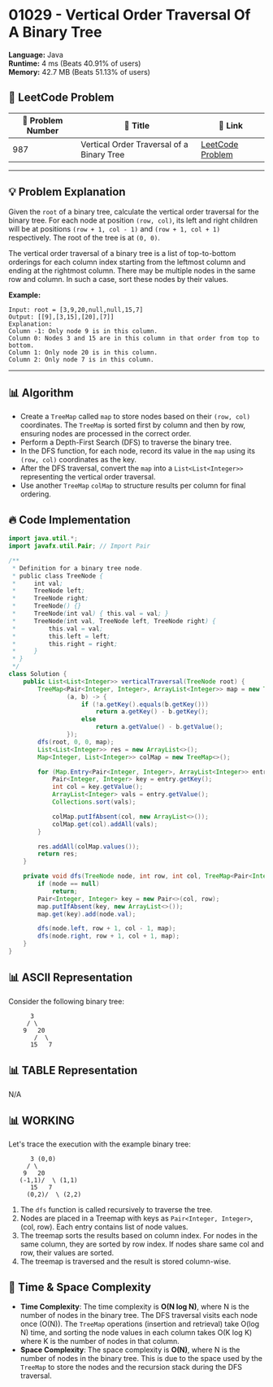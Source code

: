 # 01029 - Vertical Order Traversal Of A Binary Tree
    
**Language:** Java  
**Runtime:** 4 ms (Beats 40.91% of users)  
**Memory:** 42.7 MB (Beats 51.13% of users)  

## 📝 **LeetCode Problem**
| 🔢 Problem Number | 📌 Title | 🔗 Link |
|------------------|--------------------------|--------------------------|
| 987 | Vertical Order Traversal of a Binary Tree | [LeetCode Problem](https://leetcode.com/problems/vertical-order-traversal-of-a-binary-tree/) |

---

## 💡 **Problem Explanation**

Given the `root` of a binary tree, calculate the vertical order traversal for the binary tree. For each node at position `(row, col)`, its left and right children will be at positions `(row + 1, col - 1)` and `(row + 1, col + 1)` respectively. The root of the tree is at `(0, 0)`.

The vertical order traversal of a binary tree is a list of top-to-bottom orderings for each column index starting from the leftmost column and ending at the rightmost column. There may be multiple nodes in the same row and column. In such a case, sort these nodes by their values.

**Example:**

```
Input: root = [3,9,20,null,null,15,7]
Output: [[9],[3,15],[20],[7]]
Explanation:
Column -1: Only node 9 is in this column.
Column 0: Nodes 3 and 15 are in this column in that order from top to bottom.
Column 1: Only node 20 is in this column.
Column 2: Only node 7 is in this column.
```

---

## 📊 **Algorithm**

*   Create a `TreeMap` called `map` to store nodes based on their `(row, col)` coordinates. The `TreeMap` is sorted first by column and then by row, ensuring nodes are processed in the correct order.
*   Perform a Depth-First Search (DFS) to traverse the binary tree.
*   In the DFS function, for each node, record its value in the `map` using its `(row, col)` coordinates as the key.
*   After the DFS traversal, convert the `map` into a `List<List<Integer>>` representing the vertical order traversal.
*   Use another `TreeMap` `colMap` to structure results per column for final ordering.

## 🔥 **Code Implementation**

```java
import java.util.*;
import javafx.util.Pair; // Import Pair

/**
 * Definition for a binary tree node.
 * public class TreeNode {
 *     int val;
 *     TreeNode left;
 *     TreeNode right;
 *     TreeNode() {}
 *     TreeNode(int val) { this.val = val; }
 *     TreeNode(int val, TreeNode left, TreeNode right) {
 *         this.val = val;
 *         this.left = left;
 *         this.right = right;
 *     }
 * }
 */
class Solution {
    public List<List<Integer>> verticalTraversal(TreeNode root) {
        TreeMap<Pair<Integer, Integer>, ArrayList<Integer>> map = new TreeMap<>(
                (a, b) -> {
                    if (!a.getKey().equals(b.getKey()))
                        return a.getKey() - b.getKey();
                    else
                        return a.getValue() - b.getValue();
                });
        dfs(root, 0, 0, map);
        List<List<Integer>> res = new ArrayList<>();
        Map<Integer, List<Integer>> colMap = new TreeMap<>();

        for (Map.Entry<Pair<Integer, Integer>, ArrayList<Integer>> entry : map.entrySet()) {
            Pair<Integer, Integer> key = entry.getKey();
            int col = key.getValue();
            ArrayList<Integer> vals = entry.getValue();
            Collections.sort(vals);

            colMap.putIfAbsent(col, new ArrayList<>());
            colMap.get(col).addAll(vals);
        }

        res.addAll(colMap.values());
        return res;
    }

    private void dfs(TreeNode node, int row, int col, TreeMap<Pair<Integer, Integer>, ArrayList<Integer>> map) {
        if (node == null)
            return;
        Pair<Integer, Integer> key = new Pair<>(col, row);
        map.putIfAbsent(key, new ArrayList<>());
        map.get(key).add(node.val);

        dfs(node.left, row + 1, col - 1, map);
        dfs(node.right, row + 1, col + 1, map);
    }
}
```

## 📊 **ASCII Representation**

Consider the following binary tree:

```
      3
     / \
    9   20
       /  \
      15   7
```

## 📊 **TABLE Representation**

N/A

## 📊 **WORKING**

Let's trace the execution with the example binary tree:

```
      3 (0,0)
     / \
    9   20
   (-1,1)/  \ (1,1)
      15   7
     (0,2)/  \ (2,2)
```

1.  The `dfs` function is called recursively to traverse the tree.
2.  Nodes are placed in a Treemap with keys as `Pair<Integer, Integer>`, (col, row).  Each entry contains list of node values.
3.  The treemap sorts the results based on column index. For nodes in the same column, they are sorted by row index.  If nodes share same col and row, their values are sorted.
4.  The treemap is traversed and the result is stored column-wise.

## 🚀 **Time & Space Complexity**

*   **Time Complexity**: The time complexity is **O(N log N)**, where N is the number of nodes in the binary tree. The DFS traversal visits each node once (O(N)). The `TreeMap` operations (insertion and retrieval) take O(log N) time, and sorting the node values in each column takes O(K log K) where K is the number of nodes in that column.
*   **Space Complexity**: The space complexity is **O(N)**, where N is the number of nodes in the binary tree. This is due to the space used by the `TreeMap` to store the nodes and the recursion stack during the DFS traversal.
    